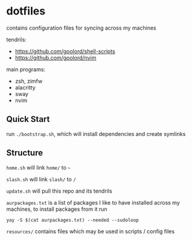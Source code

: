 # dotfiles
contains configuration files for syncing across my machines

tendrils:
- https://github.com/goolord/shell-scripts
- https://github.com/goolord/nvim

main programs:
- zsh, zimfw
- alacritty
- sway
- nvim

## Quick Start
run `./bootstrap.sh`, which will install dependencies and create symlinks

## Structure
`home.sh` will link `home/` to `~`

`slash.sh` will link `slash/` to `/`

`update.sh` will pull this repo and its tendrils

`aurpackages.txt` is a list of packages I like to have installed across my machines,
to install packages from it run

```shell
yay -S $(cat aurpackages.txt) --needed --sudoloop
```

`resources/` contains files which may be used in scripts / config files
